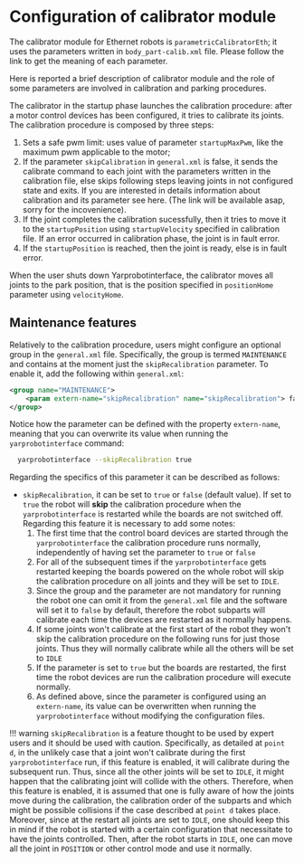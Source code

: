 # Configuration of calibrator module
The calibrator module for Ethernet robots is `parametricCalibratorEth`; it uses the parameters written in `body_part-calib.xml` file. Please follow the link to get the meaning of each parameter.

Here is reported a brief description of calibrator module and the role of some parameters are involved in calibration and parking procedures.

The calibrator in the startup phase launches the calibration procedure: after a motor control devices has been configured, it tries to calibrate its joints. The calibration procedure is composed by three steps:

 1. Sets a safe pwm limit: uses value of parameter `startupMaxPwm`, like the maximum pwm applicable to the motor;
 2. If the parameter `skipCalibration` in `general.xml` is false, it sends the calibrate command to each joint with the parameters written in the calibration file, else skips following steps leaving joints in not configured state and exits. If you are interested in details information about calibration and its parameter see here. (The link will be available asap, sorry for the incovenience).
 3. If the joint completes the calibration sucessfully, then it tries to move it to the `startupPosition` using `startupVelocity` specified in calibration file. If an error occurred in calibration phase, the joint is in fault error.
 4. If the `startupPosition` is reached, then the joint is ready, else is in fault error.

When the user shuts down Yarprobotinterface, the calibrator moves all joints to the park position, that is the position specified in `positionHome` parameter using `velocityHome`.

## Maintenance features

Relatively to the calibration procedure, users might configure an optional group in the `general.xml` file. Specifically, the group is termed `MAINTENANCE` and contains at the moment just the `skipRecalibration` parameter.
To enable it, add the following within `general.xml`:

```xml
<group name="MAINTENANCE">
    <param extern-name="skipRecalibration" name="skipRecalibration"> false </param>
</group>
```

Notice how the parameter can be defined with the property `extern-name`, meaning that you can overwrite its value when running the `yarprobotinterface` command:

```sh
  yarprobotinterface --skipRecalibration true
```

Regarding the specifics of this parameter it can be described as follows:

- `skipRecalibration`, it can be set to `true` or `false` (default value). If set to `true` the robot will **skip** the calibration procedure when the `yarprobotinterface` is restarted while the boards are not switched off. Regarding this feature it is necessary to add some notes:
    1. The first time that the control board devices are started through the `yarprobotinterface` the calibration procedure runs normally, independently of having set the parameter to `true` or `false`
    2. For all of the subsequent times if the `yarprobotinterface` gets restarted keeping the boards powered on the whole robot will skip the calibration procedure on all joints and they will be set to `IDLE`.
    3. Since the group and the parameter are not mandatory for running the robot one can omit it from the `general.xml` file and the software will set it to `false` by default, therefore the robot subparts will calibrate each time the devices are restarted as it normally happens.
    4. If some joints won't calibrate at the first start of the robot they won't skip the calibration procedure on the following runs for just those joints. Thus they will normally calibrate while all the others will be set to `IDLE`
    5. If the parameter is set to `true` but the boards are restarted, the first time the robot devices are run the calibration procedure will execute normally.
    6. As defined above, since the parameter is configured using an `extern-name`, its value can be overwritten when running the `yarprobotinterface` without modifying the configuration files.

!!! warning
    `skipRecalibration` is a feature thought to be used by expert users and it should be used with caution. Specifically, as detailed at `point d`, in the unlikely case that a joint won't calibrate during the first `yarprobotinterface` run, if this feature is enabled, it will calibrate during the subsequent run. Thus, since all the other joints will be set to `IDLE`, it might happen that the calibrating joint will collide with the others.
    Therefore, when this feature is enabled, it is assumed that one is fully aware of how the joints move during the calibration, the calibration order of the subparts and which might be possible collisions if the case described at `point d` takes place.
    Moreover, since at the restart all joints are set to `IDLE`, one should keep this in mind if the robot is started with a certain configuration that necessitate to have the joints controlled. 
    Then, after the robot starts in `IDLE`, one can move all the joint in `POSITION` or other control mode and use it normally.
